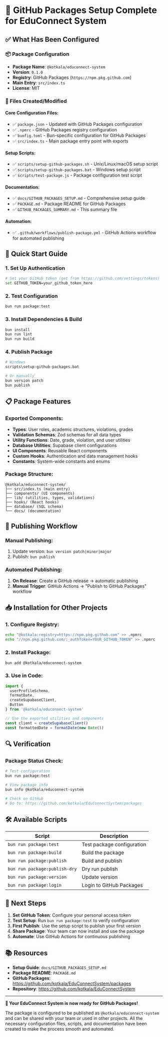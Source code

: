 # 🚀 GitHub Packages Setup Complete for EduConnect System

## ✅ What Has Been Configured

### 📦 Package Configuration
- **Package Name**: `@kotkala/educonnect-system`
- **Version**: `0.1.0`
- **Registry**: GitHub Packages (`https://npm.pkg.github.com`)
- **Main Entry**: `src/index.ts`
- **License**: MIT

### 🔧 Files Created/Modified

#### Core Configuration Files:
- ✅ `package.json` - Updated with GitHub Packages configuration
- ✅ `.npmrc` - GitHub Packages registry configuration
- ✅ `bunfig.toml` - Bun-specific configuration for GitHub Packages
- ✅ `src/index.ts` - Main package entry point with exports

#### Setup Scripts:
- ✅ `scripts/setup-github-packages.sh` - Unix/Linux/macOS setup script
- ✅ `scripts/setup-github-packages.bat` - Windows setup script
- ✅ `scripts/test-package.js` - Package configuration test script

#### Documentation:
- ✅ `docs/GITHUB_PACKAGES_SETUP.md` - Comprehensive setup guide
- ✅ `PACKAGE.md` - Package README for GitHub Packages
- ✅ `GITHUB_PACKAGES_SUMMARY.md` - This summary file

#### Automation:
- ✅ `.github/workflows/publish-package.yml` - GitHub Actions workflow for automated publishing

## 🎯 Quick Start Guide

### 1. Set Up Authentication
```bash
# Set your GitHub token (get from https://github.com/settings/tokens)
set GITHUB_TOKEN=your_github_token_here
```

### 2. Test Configuration
```bash
bun run package:test
```

### 3. Install Dependencies & Build
```bash
bun install
bun run lint
bun run build
```

### 4. Publish Package
```bash
# Windows
scripts\setup-github-packages.bat

# Or manually
bun version patch
bun publish
```

## 📋 Package Features

### Exported Components:
- **Types**: User roles, academic structures, violations, grades
- **Validation Schemas**: Zod schemas for all data types
- **Utility Functions**: Date, grade, violation, and user utilities
- **Database Utilities**: Supabase client configurations
- **UI Components**: Reusable React components
- **Custom Hooks**: Authentication and data management hooks
- **Constants**: System-wide constants and enums

### Package Structure:
```
@kotkala/educonnect-system/
├── src/index.ts (main entry)
├── components/ (UI components)
├── lib/ (utilities, types, validations)
├── hooks/ (React hooks)
├── database/ (SQL schema)
└── docs/ (documentation)
```

## 🔄 Publishing Workflow

### Manual Publishing:
1. Update version: `bun version patch|minor|major`
2. Publish: `bun publish`

### Automated Publishing:
1. **On Release**: Create a GitHub release → automatic publishing
2. **Manual Trigger**: GitHub Actions → "Publish to GitHub Packages" workflow

## 📥 Installation for Other Projects

### 1. Configure Registry:
```bash
echo "@kotkala:registry=https://npm.pkg.github.com" >> .npmrc
echo "//npm.pkg.github.com/:_authToken=YOUR_GITHUB_TOKEN" >> .npmrc
```

### 2. Install Package:
```bash
bun add @kotkala/educonnect-system
```

### 3. Use in Code:
```typescript
import { 
  userProfileSchema, 
  formatDate, 
  createSupabaseClient,
  Button 
} from '@kotkala/educonnect-system'

// Use the exported utilities and components
const client = createSupabaseClient()
const formattedDate = formatDate(new Date())
```

## 🔍 Verification

### Package Status Check:
```bash
# Test configuration
bun run package:test

# View package info
bun info @kotkala/educonnect-system

# Check on GitHub
# Go to: https://github.com/kotkala/EduConnectSystem/packages
```

## 🛠️ Available Scripts

| Script | Description |
|--------|-------------|
| `bun run package:test` | Test package configuration |
| `bun run package:build` | Build the package |
| `bun run package:publish` | Build and publish |
| `bun run package:publish-dry` | Dry run publish |
| `bun run package:version` | Update version |
| `bun run package:login` | Login to GitHub Packages |

## 🎉 Next Steps

1. **Set GitHub Token**: Configure your personal access token
2. **Test Setup**: Run `bun run package:test` to verify configuration
3. **First Publish**: Use the setup script to publish your first version
4. **Share Package**: Your team can now install and use the package
5. **Automate**: Use GitHub Actions for continuous publishing

## 📚 Resources

- **Setup Guide**: `docs/GITHUB_PACKAGES_SETUP.md`
- **Package README**: `PACKAGE.md`
- **GitHub Packages**: https://github.com/kotkala/EduConnectSystem/packages
- **Repository**: https://github.com/kotkala/EduConnectSystem

---

**🎯 Your EduConnect System is now ready for GitHub Packages!**

The package is configured to be published as `@kotkala/educonnect-system` and can be shared with your team or used in other projects. All the necessary configuration files, scripts, and documentation have been created to make the process smooth and automated.
